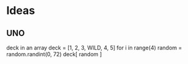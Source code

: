 # Ideas

## UNO

deck in an array
deck = [1, 2, 3, WILD, 4, 5]
for i in range(4)
    random = random.randint(0, 72)
    deck[ random ] 

